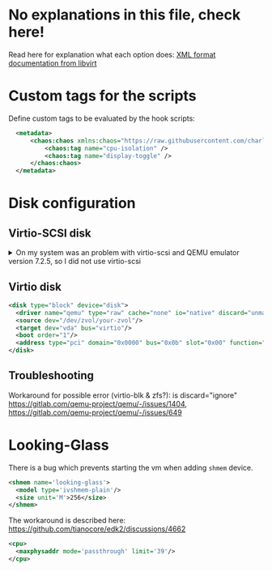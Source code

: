 # No explanations in this file, check here!
Read here for explanation what each option does: [XML format documentation from libvirt](https://libvirt.org/formatdomain.html)

# Custom tags for the scripts

Define custom tags to be evaluated by the hook scripts:
```xml
  <metadata>
      <chaos:chaos xmlns:chaos="https://raw.githubusercontent.com/charly4chaos/KVM-Notes/main/data/libvirt-chaos.xsd">
          <chaos:tag name="cpu-isolation" />
          <chaos:tag name="display-toggle" />
      </chaos:chaos>
  </metadata>
```

# Disk configuration
## Virtio-SCSI disk
<details>
<summary>On my system was an problem with virtio-scsi and QEMU emulator version 7.2.5, so I did not use virtio-scsi</summary>

The disk
```xml
<disk type="block" device="disk">
  <driver name="qemu" type="raw" cache="none" io="native" discard="unmap"/>
  <source dev="/dev/zvol/your-zvol"/>
  <target dev="sdd" bus="scsi"/>
  <address type="drive" controller="0" bus="0" target="0" unit="3"/>
</disk>
```
The controller
```xml
<controller type="scsi" index="0" model="virtio-scsi">
  <driver queues="4" iothread="1"/>
  <address type="pci" domain="0x0000" bus="0x06" slot="0x00" function="0x0"/>
</controller>
```
</details>

## Virtio disk
```xml
<disk type="block" device="disk">
  <driver name="qemu" type="raw" cache="none" io="native" discard="unmap" iothread="1" queues="4"/>
  <source dev="/dev/zvol/your-zvol"/>
  <target dev="vda" bus="virtio"/>
  <boot order="1"/>
  <address type="pci" domain="0x0000" bus="0x0b" slot="0x00" function="0x0"/>
</disk>
```
## Troubleshooting
Workaround for possible error (virtio-blk & zfs?): is discard="ignore" https://gitlab.com/qemu-project/qemu/-/issues/1404, https://gitlab.com/qemu-project/qemu/-/issues/649

# Looking-Glass
There is a bug which prevents starting the vm when adding `shmem` device.
```xml
<shmem name='looking-glass'>
  <model type='ivshmem-plain'/>
  <size unit='M'>256</size>
</shmem>
```

The workaround is described here: https://github.com/tianocore/edk2/discussions/4662
```xml
<cpu>
  <maxphysaddr mode='passthrough' limit='39'/>
</cpu>
```